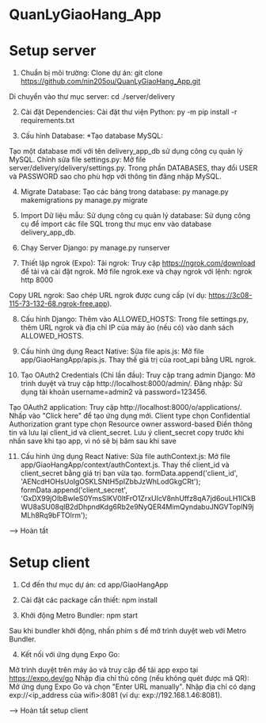 # QuanLyGiaoHang_App
# Setup server
1. Chuẩn bị môi trường:
Clone dự án:
git clone https://github.com/nin205ou/QuanLyGiaoHang_App.git

Di chuyển vào thư mục server:
cd ./server/delivery

2. Cài đặt Dependencies:
Cài đặt thư viện Python:
py -m pip install -r requirements.txt

3. Cấu hình Database:
*Tạo database MySQL:

Tạo một database mới với tên delivery_app_db sử dụng công cụ quản lý MySQL.
Chỉnh sửa file settings.py:
Mở file server/delivery/delivery/settings.py.
Trong phần DATABASES, thay đổi USER và PASSWORD sao cho phù hợp với thông tin đăng nhập MySQL.

4. Migrate Database:
Tạo các bảng trong database:
py manage.py makemigrations
py manage.py migrate

5. Import Dữ liệu mẫu:
Sử dụng công cụ quản lý database: Sử dụng công cụ để import các file SQL trong thư mục env vào database delivery_app_db.

6. Chạy Server Django:
py manage.py runserver

7. Thiết lập ngrok (Expo):
Tải ngrok:
Truy cập https://ngrok.com/download để tải và cài đặt ngrok.
Mở file ngrok.exe và chạy ngrok với lệnh:
ngrok http 8000

Copy URL ngrok:
Sao chép URL ngrok được cung cấp (ví dụ: https://3c08-115-73-132-68.ngrok-free.app).

8. Cấu hình Django:
Thêm vào ALLOWED_HOSTS:
Trong file settings.py, thêm URL ngrok và địa chỉ IP của máy ảo (nếu có) vào danh sách ALLOWED_HOSTS.

9. Cấu hình ứng dụng React Native:
Sửa file apis.js:
Mở file app/GiaoHangApp/apis.js.
Thay thế giá trị của root_api bằng URL ngrok.

10. Tạo OAuth2 Credentials (Chỉ lần đầu):
Truy cập trang admin Django:
Mở trình duyệt và truy cập http://localhost:8000/admin/.
Đăng nhập:
Sử dụng tài khoản username=admin2 và password=123456.

Tạo OAuth2 application:
Truy cập http://localhost:8000/o/applications/.
Nhấp vào "Click here" để tạo ứng dụng mới.
Client type chọn Confidential
Authorization grant type chọn Resource owner assword-based
Điền thông tin và lưu lại client_id và client_secret.
Lưu ý client_secret copy trước khi nhấn save khi tạo app, vì nó sẽ bị băm sau khi save

11. Cấu hình ứng dụng React Native:
Sửa file authContext.js:
Mở file app/GiaoHangApp/context/authContext.js.
Thay thế client_id và client_secret bằng giá trị bạn vừa tạo.
formData.append('client_id', 'AENcdHOHsUoIgOSKLSNtH5pIZbbJzWhLodGkgCRt');
formData.append('client_secret', 'GxDX99jOIbBwIeS0YmsSlKV0ltFrO1ZrxUIcV8nhUffz8qA7jd6ouLH1lCkBWU8aSU08qlB2dDhpndKdg6Rb2e9NyQER4MimQyndabuJNGVToplN9jMLh8Rq9bFTOlrm');

--> Hoàn tất

# Setup client
1. Cd đến thư mục dự án:
cd app/GiaoHangApp

2. Cài đặt các package cần thiết:
npm install

3. Khởi động Metro Bundler:
npm start

Sau khi bundler khởi động, nhấn phím s để mở trình duyệt web với Metro Bundler.

4. Kết nối với ứng dụng Expo Go:

Mở trình duyệt trên máy ảo và truy cập để tải app expo tại https://expo.dev/go
Nhập địa chỉ thủ công (nếu không quét được mã QR):
Mở ứng dụng Expo Go và chọn "Enter URL manually".
Nhập địa chỉ có dạng exp://<ip_address của wifi>:8081 (ví dụ: exp://192.168.1.46:8081).

--> Hoàn tất setup client